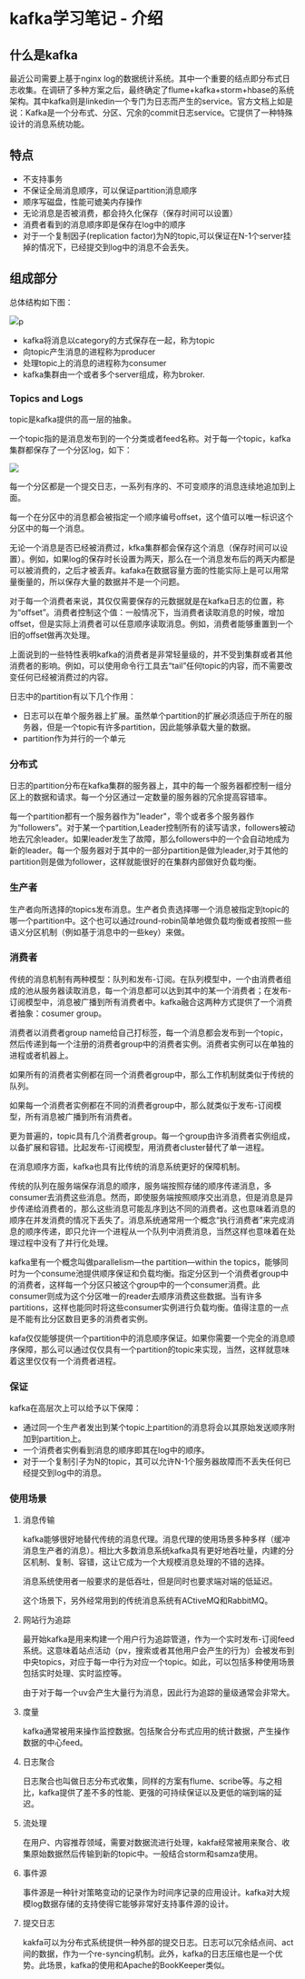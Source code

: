 # kafka学习笔记 - 介绍

## 什么是kafka

最近公司需要上基于nginx log的数据统计系统。其中一个重要的结点即分布式日志收集。在调研了多种方案之后，最终确定了flume+kafka+storm+hbase的系统架构。其中kafka则是linkedin一个专门为日志而产生的service。官方文档上如是说：Kafka是一个分布式、分区、冗余的commit日志service。它提供了一种特殊设计的消息系统功能。

## 特点

- 不支持事务
- 不保证全局消息顺序，可以保证partition消息顺序
- 顺序写磁盘，性能可媲美内存操作
- 无论消息是否被消费，都会持久化保存（保存时间可以设置）
- 消费者看到的消息顺序即是保存在log中的顺序
- 对于一个复制因子(replication factor)为N的topic,可以保证在N-1个server挂掉的情况下，已经提交到log中的消息不会丢失。

## 组成部分

总体结构如下图：

![](http://kafka.apache.org/images/producer_consumer.png)p

- kafka将消息以category的方式保存在一起，称为topic
- 向topic产生消息的进程称为producer
- 处理topic上的消息的进程称为consumer
- kafka集群由一个或者多个server组成，称为broker.

### Topics and Logs

topic是kafka提供的高一层的抽象。

一个topic指的是消息发布到的一个分类或者feed名称。对于每一个topic，kafka集群都保存了一个分区log，如下：

![](http://kafka.apache.org/images/log_anatomy.png)

每一个分区都是一个提交日志，一系列有序的、不可变顺序的消息连续地追加到上面。

每一个在分区中的消息都会被指定一个顺序编号offset，这个值可以唯一标识这个分区中的每一个消息。

无论一个消息是否已经被消费过，kfka集群都会保存这个消息（保存时间可以设置）。例如，如果log的保存时长设置为两天，那么在一个消息发布后的两天内都是可以被消费的，之后才被丢弃。kafaka在数据容量方面的性能实际上是可以用常量衡量的，所以保存大量的数据并不是一个问题。

对于每一个消费者来说，其仅仅需要保存的元数据就是在kafka日志的位置，称为“offset”。消费者控制这个值：一般情况下，当消费者读取消息的时候，增加offset，但是实际上消费者可以任意顺序读取消息。例如，消费者能够重置到一个旧的offset做再次处理。

上面说到的一些特性表明kafka的消费者是非常轻量级的，并不受到集群或者其他消费者的影响。例如，可以使用命令行工具去“tail”任何topic的内容，而不需要改变任何已经被消费过的内容。

日志中的partition有以下几个作用：

- 日志可以在单个服务器上扩展。虽然单个partition的扩展必须适应于所在的服务器，但是一个topic有许多partition，因此能够承载大量的数据。
- partition作为并行的一个单元

### 分布式

日志的partition分布在kafka集群的服务器上，其中的每一个服务器都控制一组分区上的数据和请求。每一个分区通过一定数量的服务器的冗余提高容错率。

每一个partition都有一个服务器作为"leader"，零个或者多个服务器作为“followers”。对于某一个partition,Leader控制所有的读写请求，followers被动地去冗余leader。如果leader发生了故障，那么followers中的一个会自动地成为新的leader。每一个服务器对于其中的一部分partition是做为leader,对于其他的partition则是做为follower，这样就能很好的在集群内部做好负载均衡。

### 生产者

生产者向所选择的topics发布消息。生产者负责选择哪一个消息被指定到topic的哪一个partition中。这个也可以通过round-robin简单地做负载均衡或者按照一些语义分区机制（例如基于消息中的一些key）来做。

### 消费者

传统的消息机制有两种模型：队列和发布-订阅。在队列模型中，一个由消费者组成的池从服务器读取消息，每一个消息都可以达到其中的某一个消费者；在发布-订阅模型中，消息被广播到所有消费者中。kafka融合这两种方式提供了一个消费者抽象：cosumer group。

消费者以消费者group name给自己打标签，每一个消息都会发布到一个topic，然后传递到每一个注册的消费者group中的消费者实例。消费者实例可以在单独的进程或者机器上。

如果所有的消费者实例都在同一个消费者group中，那么工作机制就类似于传统的队列。

如果每一个消费者实例都在不同的消费者group中，那么就类似于发布-订阅模型，所有消息被广播到所有消费者。

更为普遍的，topic具有几个消费者group。每一个group由许多消费者实例组成，以备扩展和容错。比起发布-订阅模型，用消费者cluster替代了单一进程。

在消息顺序方面，kafka也具有比传统的消息系统更好的保障机制。

传统的队列在服务端保存消息的顺序，服务端按照存储的顺序传递消息，多consumer去消费这些消息。然而，即使服务端按照顺序交出消息，但是消息是异步传递给消费者的，那么这些消息可能乱序到达不同的消费者。这也意味着消息的顺序在并发消费的情况下丢失了。消息系统通常用一个概念“执行消费者”来完成消息的顺序传递，即只允许一个进程从一个队列中消费消息，当然这样也意味着在处理过程中没有了并行化处理。

kafka里有一个概念叫做parallelism—the partition—within the topics，能够同时为一个consume池提供顺序保证和负载均衡。指定分区到一个消费者group中的消费者，这样每一个分区只被这个group中的一个consumer消费。此consumer则成为这个分区唯一的reader去顺序消费这些数据。当有许多partitions，这样也能同时将这些consumer实例进行负载均衡。值得注意的一点是不能有比分区数目更多的消费者实例。

kafa仅仅能够提供一个partition中的消息顺序保证。如果你需要一个完全的消息顺序保障，那么可以通过仅仅具有一个partition的topic来实现，当然，这样就意味着这里仅仅有一个消费者进程。

### 保证

kafka在高层次上可以给予以下保障：

- 通过同一个生产者发出到某个topic上partition的消息将会以其原始发送顺序附加到partition上。
- 一个消费者实例看到消息的顺序即其在log中的顺序。
- 对于一个复制引子为N的topic，其可以允许N-1个服务器故障而不丢失任何已经提交到log中的消息。


### 使用场景

1. 消息传输

	kafka能够很好地替代传统的消息代理。消息代理的使用场景多种多样（缓冲消息生产者的消息）。相比大多数消息系统kafka具有更好地吞吐量，内建的分区机制、复制、容错，这让它成为一个大规模消息处理的不错的选择。
	
	消息系统使用者一般要求的是低吞吐，但是同时也要求端对端的低延迟。
	
	这个场景下，另外经常用到的传统消息系统有ACtiveMQ和RabbitMQ。
	
2. 网站行为追踪

	最开始kafka是用来构建一个用户行为追踪管道，作为一个实时发布-订阅feed系统。这意味着站点活动（pv，搜索或者其他用户会产生的行为）会被发布到中央topics，对应于每一中行为对应一个topic。如此，可以包括多种使用场景包括实时处理、实时监控等。
	
	由于对于每一个uv会产生大量行为消息，因此行为追踪的量级通常会非常大。
	
3. 度量

	kafka通常被用来操作监控数据。包括聚合分布式应用的统计数据，产生操作数据的中心feed。
	
4. 日志聚合

	日志聚合也叫做日志分布式收集，同样的方案有flume、scribe等。与之相比，kafka提供了差不多的性能、更强的可持续保证以及更低的端到端的延迟。
	
5. 流处理

	在用户、内容推荐领域，需要对数据流进行处理，kakfa经常被用来聚合、收集原始数据然后传输到新的topic中。一般结合storm和samza使用。
	
6. 事件源

	事件源是一种针对策略变动的记录作为时间序记录的应用设计。kafka对大规模log数据存储的支持使得它能够非常好支持事件源的设计。
	
7. 提交日志

	kakfa可以为分布式系统提供一种外部的提交日志。日志可以冗余结点间、act间的数据，作为一个re-syncing机制。此外，kafka的日志压缩也是一个优势。此场景，kafka的使用和Apache的BookKeeper类似。

	
